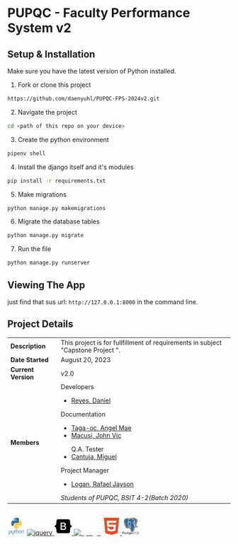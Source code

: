 # PUPQC - Faculty Performance System v2

## Setup & Installation

Make sure you have the latest version of Python installed.

1. Fork or clone this project

```bash
https://github.com/daenyuhl/PUPQC-FPS-2024v2.git
```

2. Navigate the project

```bash
cd <path of this repo on your device>
```

3. Create the python environment

```bash
pipenv shell
```

4. Install the django itself and it's modules

```bash
pip install -r requirements.txt
```

5. Make migrations

```bash
python manage.py makemigrations
```

6. Migrate the database tables

```bash
python manage.py migrate
```

7. Run the file

```bash
python manage.py runserver
```

## Viewing The App

just find that sus url: `http://127.0.0.1:8000` in the command line.
<br />

## Project Details

|                     |                                                                                                                                                                                                                                                                                                                                                               |
| ------------------- | ------------------------------------------------------------------------------------------------------------------------------------------------------------------------------------------------------------------------------------------------------------------------------------------------------------------------------------------------------------- |
| **Description**     | This project is for fullfillment of requirements in subject "Capstone Project ".                                                                                                                                                                                                                                                                             |
| **Date Started**    | August 20, 2023                                                                                                                                                                                                                                                                                                                                               |
| **Current Version** | v2.0                                                                                                                                                                                                                                                                                    
| **Members**         | Developers<ul><li>[Reyes, Daniel](https://github.com/daenyuhl)</li></ul>Documentation<ul><li>[Taga-oc, Angel Mae](https://github.com/angeltagaoc)</li><li>[Macusi, John Vic](https://github.com/Jayvie01)</li></ul><ul>Q.A. Tester<li>[Cantuja, Miguel](https://github.com/JuanTheArc)</li></ul>Project Manager<ul><li>[Logan, Rafael Jayson](https://github.com/RafSyghtline)</li></ul> _Students of PUPQC, BSIT 4-2(Batch 2020)_ |

<br />
<a href="#" target="_blank" rel="noreferrer"> <img src="https://raw.githubusercontent.com/devicons/devicon/1119b9f84c0290e0f0b38982099a2bd027a48bf1/icons/python/python-original-wordmark.svg" alt="python" width="40" height="40"/></a>
<a href="#" target="_blank" rel="noreferrer"> <img src="https://cdn.jsdelivr.net/gh/devicons/devicon/icons/jquery/jquery-original-wordmark.svg" alt="jquery" width="40" height="40"/> </a>
<a href="#" target="_blank" rel="noreferrer"> <img src="https://raw.githubusercontent.com/devicons/devicon/master/icons/bootstrap/bootstrap-plain.svg" alt="bootstrap" width="40" height="40"/> </a>
<a href="#" target="_blank" rel="noreferrer"> <img src="https://cdn.jsdelivr.net/gh/devicons/devicon/icons/django/django-plain.svg" alt="django" width="40" height="40" style="color: white !important;"/></a>          
<a href="#" target="_blank" rel="noreferrer"> <img src="https://raw.githubusercontent.com/devicons/devicon/master/icons/html5/html5-plain.svg" alt="html5" width="40" height="40"/> </a>      
<a href="#" target="_blank" rel="noreferrer"> <img src="https://raw.githubusercontent.com/devicons/devicon/1119b9f84c0290e0f0b38982099a2bd027a48bf1/icons/postgresql/postgresql-original-wordmark.svg" alt="Postgresql" width="40" height="40"/> </a>

